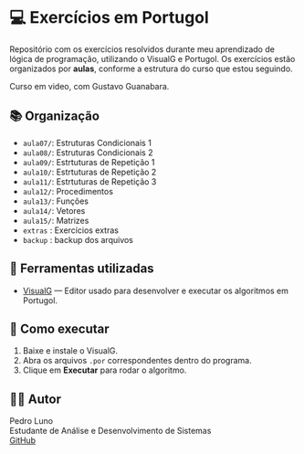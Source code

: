 # 💻 Exercícios em Portugol

Repositório com os exercícios resolvidos durante meu aprendizado de lógica de programação, utilizando o VisualG e Portugol. Os exercícios estão organizados por **aulas**, conforme a estrutura do curso que estou seguindo.

Curso em video, com Gustavo Guanabara.

## 📚 Organização
- `aula07/`: Estruturas Condicionais 1
- `aula08/`: Estruturas Condicionais 2
- `aula09/`: Estrtuturas de Repetição 1
- `aula10/`: Estrtuturas de Repetição 2
- `aula11/`: Estrtuturas de Repetição 3
- `aula12/`: Procedimentos
- `aula13/`: Funções
- `aula14/`: Vetores
- `aula15/`: Matrizes
- `extras` : Exercícios extras
- `backup` : backup dos arquivos 


## 🧰 Ferramentas utilizadas

- [VisualG](https://visualg3.com.br/) — Editor usado para desenvolver e executar os algoritmos em Portugol.

## 🚀 Como executar

1. Baixe e instale o VisualG.
2. Abra os arquivos `.por` correspondentes dentro do programa.
3. Clique em **Executar** para rodar o algoritmo.

## 👨‍💻 Autor

Pedro Luno  
Estudante de Análise e Desenvolvimento de Sistemas  
[GitHub](https://github.com/pedroluno)  
